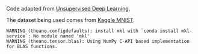 Code adapted from [Unsupervised Deep Learning](https://github.com/lazyprogrammer/machine_learning_examples/tree/master/unsupervised_class2).

The dataset being used comes from [Kaggle MNIST](https://www.kaggle.com/c/digit-recognizer/data).

```
WARNING (theano.configdefaults): install mkl with `conda install mkl-service`: No module named 'mkl'
WARNING (theano.tensor.blas): Using NumPy C-API based implementation for BLAS functions.
```
